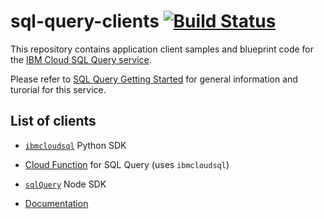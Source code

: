 # sql-query-clients [![Build Status](https://travis-ci.org/IBM-Cloud/sql-query-clients.svg?branch=master)](https://travis-ci.org/IBM-Cloud/sql-query-clients)

This repository contains application client samples and blueprint code for the [IBM Cloud SQL Query service](https://cloud.ibm.com/catalog/services/sql-query#about).  

Please refer to [SQL Query Getting Started](https://cloud.ibm.com/docs/services/sql-query?topic=sql-query-gettingstarted) for general information and turorial for this service.

## List of clients
 * [`ibmcloudsql`](https://github.com/IBM-Cloud/sql-query-clients/tree/master/Python) Python SDK
 * [Cloud Function](https://github.com/IBM-Cloud/sql-query-clients/tree/master/Python/cloud_function) for SQL Query (uses `ibmcloudsql`)
 * [`sqlQuery`](https://github.com/IBM-Cloud/sql-query-clients/tree/master/Node) Node SDK

* [Documentation](https://ibm-cloud.github.io/sql-query-clients/)
